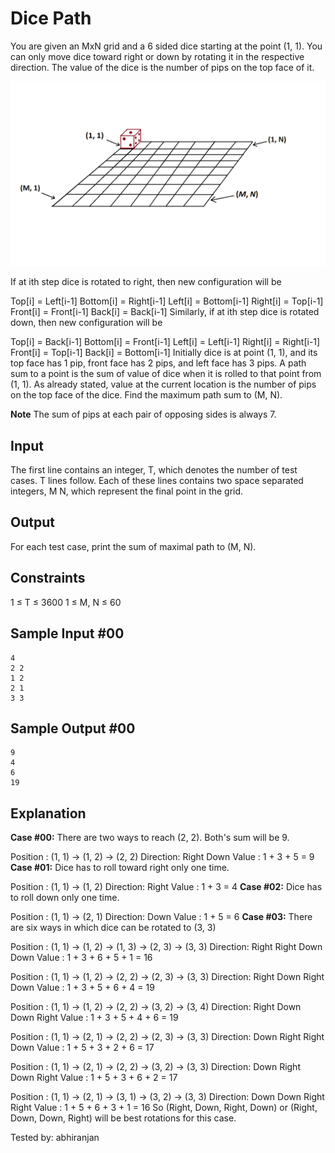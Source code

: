 # Dice Path

You are given an MxN grid and a 6 sided dice starting at the point (1, 1). You can only move dice toward right or down by rotating it in the respective direction. The value of the dice is the number of pips on the top face of it.

![Initial Grid](img/initial_Grid.png)


If at ith step dice is rotated to right, then new configuration will be

Top[i] = Left[i-1]
Bottom[i] = Right[i-1]
Left[i] = Bottom[i-1]
Right[i] = Top[i-1]
Front[i] = Front[i-1]
Back[i] = Back[i-1]
Similarly, if at ith step dice is rotated down, then new configuration will be

Top[i] = Back[i-1]
Bottom[i] = Front[i-1]
Left[i] = Left[i-1]
Right[i] = Right[i-1]
Front[i] = Top[i-1]
Back[i] = Bottom[i-1]
Initially dice is at point (1, 1), and its top face has 1 pip, front face has 2 pips, and left face has 3 pips.
A path sum to a point is the sum of value of dice when it is rolled to that point from (1, 1). As already stated, value at the current location is the number of pips on the top face of the dice. Find the maximum path sum to (M, N).

**Note**
The sum of pips at each pair of opposing sides is always 7.

## Input
The first line contains an integer, T, which denotes the number of test cases. T lines follow.
Each of these lines contains two space separated integers, M N, which represent the final point in the grid.

## Output
For each test case, print the sum of maximal path to (M, N).

## Constraints

1 ≤ T ≤ 3600
1 ≤ M, N ≤ 60

## Sample Input #00

    4
    2 2
    1 2
    2 1
    3 3
## Sample Output #00

    9
    4
    6
    19
## Explanation
**Case #00:** There are two ways to reach (2, 2). Both's sum will be 9.

Position :    (1, 1) -> (1, 2) -> (2, 2)
Direction:          Right     Down
Value    :      1    +    3    +    5     =    9
**Case #01:** Dice has to roll toward right only one time.

Position :    (1, 1) -> (1, 2)
Direction:          Right
Value    :      1    +    3      =    4
**Case #02:** Dice has to roll down only one time.

Position :    (1, 1) -> (2, 1)
Direction:          Down
Value    :      1    +    5      =    6
**Case #03:** There are six ways in which dice can be rotated to (3, 3)

Position :    (1, 1) -> (1, 2) -> (1, 3) -> (2, 3) -> (3, 3)
Direction:          Right     Right     Down      Down
Value    :      1    +    3    +     6   +    5    +    1    = 16

Position :    (1, 1) -> (1, 2) -> (2, 2) -> (2, 3) -> (3, 3)
Direction:          Right     Down      Right     Down
Value    :      1    +    3    +     5   +    6    +    4    = 19

Position :    (1, 1) -> (1, 2) -> (2, 2) -> (3, 2) -> (3, 4)
Direction:          Right     Down      Down      Right
Value    :      1    +    3    +     5   +    4    +    6    = 19

Position :    (1, 1) -> (2, 1) -> (2, 2) -> (2, 3) -> (3, 3)
Direction:          Down      Right     Right     Down
Value    :      1    +    5    +     3   +    2    +    6    = 17

Position :    (1, 1) -> (2, 1) -> (2, 2) -> (3, 2) -> (3, 3)
Direction:          Down      Right     Down      Right
Value    :      1    +    5    +     3   +    6    +    2    = 17

Position :    (1, 1) -> (2, 1) -> (3, 1) -> (3, 2) -> (3, 3)
Direction:          Down      Down      Right     Right
Value    :      1    +    5    +     6   +    3    +    1    = 16
So (Right, Down, Right, Down) or (Right, Down, Down, Right) will be best rotations for this case.

Tested by: abhiranjan